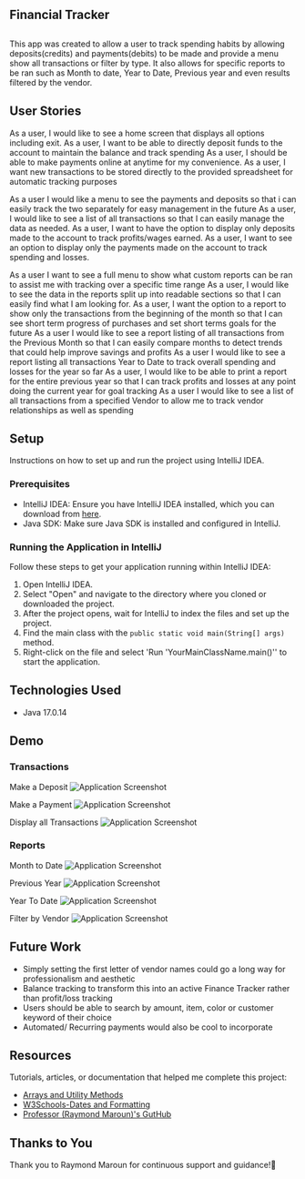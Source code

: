 ##  Financial Tracker

## 
This app was created to allow a user to track spending habits by allowing deposits(credits) and payments(debits) to be made and provide a menu show all transactions or filter by type. It also allows for specific reports to be ran such as Month to date, Year to Date, Previous year and even results filtered by the vendor.

## User Stories
As a user, I would like to see a home screen that displays all options including exit.
As a user, I want to be able to directly deposit funds to the account to maintain the balance and track spending
As a user, I should be able to make payments online at anytime for my convenience.
As a user, I want new transactions to be stored directly to the provided spreadsheet for automatic tracking purposes

As a user I would like a menu to see the payments and deposits so that i can easily track the two separately for easy management in the future
As a user, I would like to see a list of all transactions so that I can easily manage the data as needed.
As a user, I want to have the option to display only deposits made to the account to track profits/wages earned.
As a user, I want to see an option to display only the payments made on the account to track spending and losses.

As a user I want to see a full menu to show what custom reports can be ran to assist me with tracking over a specific time range
As a user, I would like to see the data in the reports split up into readable sections so that I can easily find what I am looking for.
As a user, I want the option to a report to show only the transactions from the beginning of the month so that I can see short term progress of purchases and set short terms goals for the future
As a user I would like to see a report listing of all transactions from the Previous Month so that I can easily compare months to detect trends that could help improve savings and profits
As a user I would like to see a report listing all transactions Year to Date to track overall spending and losses for the year so far
As a user, I would like to be able to print a report for the entire previous year so that I can track profits and losses at any point doing the current year for goal tracking
As a user I would like to see a list of all transactions from a specified Vendor to allow me to track vendor relationships as well as spending


## Setup
Instructions on how to set up and run the project using IntelliJ IDEA.

### Prerequisites

- IntelliJ IDEA: Ensure you have IntelliJ IDEA installed, which you can download from [here](https://www.jetbrains.com/idea/download/).
- Java SDK: Make sure Java SDK is installed and configured in IntelliJ.

### Running the Application in IntelliJ
Follow these steps to get your application running within IntelliJ IDEA:

1. Open IntelliJ IDEA.
2. Select "Open" and navigate to the directory where you cloned or downloaded the project.
3. After the project opens, wait for IntelliJ to index the files and set up the project.
4. Find the main class with the `public static void main(String[] args)` method.
5. Right-click on the file and select 'Run 'YourMainClassName.main()'' to start the application.

## Technologies Used

- Java 17.0.14


## Demo
### Transactions

Make a Deposit
![Application Screenshot](https://i.imgur.com/VIdasoM.png)

Make a Payment
![Application Screenshot](https://i.imgur.com/ZwIdT0R.png)

Display all Transactions
![Application Screenshot](https://i.imgur.com/NkWjwgd.png)

### Reports
Month to Date
![Application Screenshot]()


Previous Year
![Application Screenshot](https://i.imgur.com/UpHj8xp.png)

Year To Date
![Application Screenshot](https://i.imgur.com/jFdsdHL.png)

Filter by Vendor
![Application Screenshot](https://i.imgur.com/0RHsrOc.png)

## Future Work

- Simply setting the first letter of vendor names could go a long way for professionalism and aesthetic
- Balance tracking to transform this into an active Finance Tracker rather than profit/loss tracking
- Users should be able to search by amount, item, color or customer keyword of their choice
- Automated/ Recurring payments would also be cool to incorporate
## Resources

Tutorials, articles, or documentation that helped me complete this project:

- [Arrays and Utility Methods](https://www.pluralsight.com/resources/blog/guides/array-and-utility-methods)
- [W3Schools-Dates and Formatting](https://www.w3schools.com/java/java_date.asp)
- [Professor (Raymond Maroun)'s  GutHub](https://github.com/RayMaroun)

## Thanks to You

Thank you to Raymond Maroun for continuous support and guidance!🥔